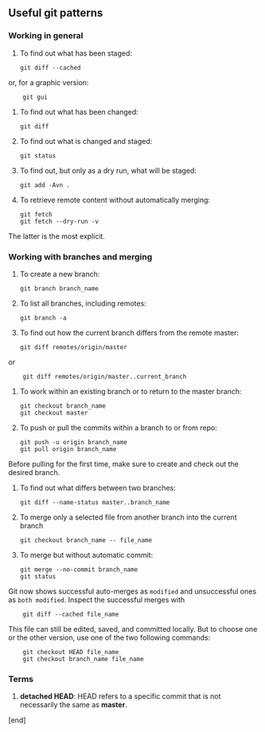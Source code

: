 ## Useful git patterns

### Working in general

 1. To find out what has been staged:

        git diff --cached

   or, for a graphic version:

        git gui

 1. To find out what has been changed:

        git diff

 1. To find out what is changed and staged:

        git status

 1. To find out, but only as a dry run, what will be staged:

        git add -Avn .

 1. To retrieve remote content without automatically merging:

        git fetch
        git fetch --dry-run -v

   The latter is the most explicit.

### Working with branches and merging

 1. To create a new branch:

        git branch branch_name

 1. To list all branches, including remotes:

        git branch -a

 1. To find out how the current branch differs from the remote master:

        git diff remotes/origin/master

   or

        git diff remotes/origin/master..current_branch

 1. To work within an existing branch or to return to the master branch:

        git checkout branch_name
        git checkout master

 1. To push or pull the commits within a branch to or from repo:

        git push -u origin branch_name
        git pull origin branch_name

   Before pulling for the first time, make sure to create and check out the desired branch.

 1. To find out what differs between two branches:

        git diff --name-status master..branch_name

 1. To merge only a selected file from another branch into the current branch

        git checkout branch_name -- file_name

 1. To merge but without automatic commit:

        git merge --no-commit branch_name
        git status

   Git now shows successful auto-merges as `modified` and unsuccessful ones as `both modified`. Inspect the successful merges with

        git diff --cached file_name

   This file can still be edited, saved, and committed locally. But to choose one or the other version, use one of the two following commands:

        git checkout HEAD file_name
        git checkout branch_name file_name

### Terms

 1. **detached HEAD**: HEAD refers to a specific commit that is not necessarily the same as **master**.

[end]
